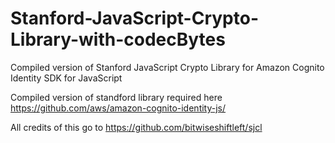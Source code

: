 # Stanford-JavaScript-Crypto-Library-with-codecBytes
Compiled version of Stanford JavaScript Crypto Library for Amazon Cognito Identity SDK for JavaScript

Compiled version of standford library required here
https://github.com/aws/amazon-cognito-identity-js/

All credits of this go to https://github.com/bitwiseshiftleft/sjcl
